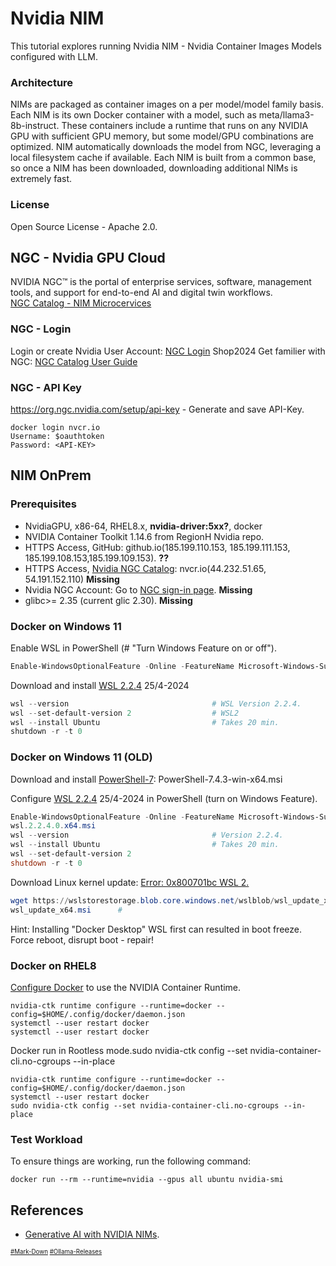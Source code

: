 # Nvidia NIM
This tutorial explores running Nvidia NIM - Nvidia Container Images Models configured with LLM.
### Architecture
NIMs are packaged as container images on a per model/model family basis. Each NIM is its own Docker container with a model, such as meta/llama3-8b-instruct. These containers include a runtime that runs on any NVIDIA GPU with sufficient GPU memory, but some model/GPU combinations are optimized. NIM automatically downloads the model from NGC, leveraging a local filesystem cache if available. Each NIM is built from a common base, so once a NIM has been downloaded, downloading additional NIMs is extremely fast.
### License
Open Source License - Apache 2.0.

## NGC - Nvidia GPU Cloud
NVIDIA NGC™ is the portal of enterprise services, software, management tools, and support for end-to-end AI and digital twin workflows.  
[NGC Catalog - NIM Microcervices](https://catalog.ngc.nvidia.com/)  
### NGC - Login
Login or create Nvidia User Account: [NGC Login](https://ngc.nvidia.com/signin) Shop2024
Get familier with NGC: [NGC Catalog User Guide](https://docs.nvidia.com/ngc/gpu-cloud/ngc-catalog-user-guide/index.html)
### NGC - API Key
https://org.ngc.nvidia.com/setup/api-key - Generate and save API-Key.
```
docker login nvcr.io
Username: $oauthtoken
Password: <API-KEY>
```
## NIM OnPrem
### Prerequisites
* NvidiaGPU, x86-64, RHEL8.x, **nvidia-driver:5xx?**, docker
* NVIDIA Container Toolkit 1.14.6 from RegionH Nvidia repo.
* HTTPS Access, GitHub: github.io(185.199.110.153, 185.199.111.153, 185.199.108.153,185.199.109.153). **??**
* HTTPS Access, [Nvidia NGC Catalog](https://docs.nvidia.com/ngc/gpu-cloud/ngc-catalog-user-guide/index.html): nvcr.io(44.232.51.65, 54.191.152.110)   **Missing**
* Nvidia NGC Account: Go to [NGC sign-in page](http://ngc.nvidia.com/signin). **Missing**
* glibc>= 2.35 (current glic 2.30). **Missing**
### Docker on Windows 11
Enable WSL in PowerShell (# "Turn Windows Feature on or off").
``` PowerShell
Enable-WindowsOptionalFeature -Online -FeatureName Microsoft-Windows-Subsystem-Linux
```
Download and install [WSL 2.2.4](https://github.com/microsoft/WSL/releases) 25/4-2024

``` PowerShell
wsl --version                                # WSL Version 2.2.4.
wsl --set-default-version 2                  # WSL2
wsl --install Ubuntu                         # Takes 20 min.
shutdown -r -t 0
```

### Docker on Windows 11 (OLD)
Download and install [PowerShell-7](https://github.com/PowerShell/PowerShell/releases/download/v7.4.3/PowerShell-7.4.3-win-x64.msi): PowerShell-7.4.3-win-x64.msi  

Configure [WSL 2.2.4](https://github.com/microsoft/WSL/releases) 25/4-2024 in PowerShell (turn on Windows Feature).
``` PowerShell
Enable-WindowsOptionalFeature -Online -FeatureName Microsoft-Windows-Subsystem-Linux
wsl.2.2.4.0.x64.msi
wsl --version                                # Version 2.2.4.
wsl --install Ubuntu                         # Takes 20 min.
wsl --set-default-version 2
shutdown -r -t 0
```
Download Linux kernel update: [Error: 0x800701bc WSL 2.](https://learn.microsoft.com/en-us/windows/wsl/install-manual#step-4---download-the-linux-kernel-update-package)  
``` PowerShell
wget https://wslstorestorage.blob.core.windows.net/wslblob/wsl_update_x64.msi
wsl_update_x64.msi      # 
```

Hint: Installing "Docker Desktop" WSL first can resulted in boot freeze.  
Force reboot, disrupt boot - repair!
### Docker on RHEL8
[Configure Docker](https://docs.nvidia.com/datacenter/cloud-native/container-toolkit/latest/install-guide.html#configuring-docker)
to use the NVIDIA Container Runtime.  
```
nvidia-ctk runtime configure --runtime=docker --config=$HOME/.config/docker/daemon.json
systemctl --user restart docker
systemctl --user restart docker
```
Docker run in Rootless mode.sudo nvidia-ctk config --set nvidia-container-cli.no-cgroups --in-place
```
nvidia-ctk runtime configure --runtime=docker --config=$HOME/.config/docker/daemon.json
systemctl --user restart docker
sudo nvidia-ctk config --set nvidia-container-cli.no-cgroups --in-place
```
### Test Workload
To ensure things are working, run the following command:
```
docker run --rm --runtime=nvidia --gpus all ubuntu nvidia-smi
```
## References
* [Generative AI with NVIDIA NIMs](https://developer.nvidia.com/blog/a-simple-guide-to-deploying-generative-ai-with-nvidia-nim/).

<sub><sub>
[#Mark-Down](https://daringfireball.net/projects/markdown/)
[#Ollama-Releases](https://github.com/ollama/ollama/releases)
